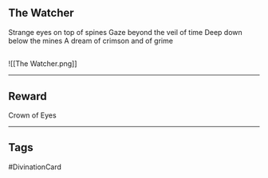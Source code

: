 ## The Watcher
Strange eyes on top of spines 
Gaze beyond the veil of time 
Deep down below the mines 
A dream of crimson and of grime
## 
![[The Watcher.png]]

---
## Reward
Crown of Eyes

---
## Tags
#DivinationCard